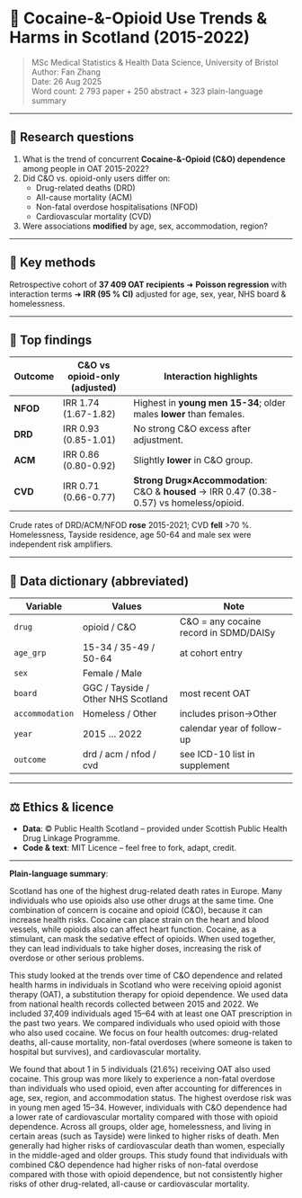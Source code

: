 # 🏴󠁧󠁢󠁳󠁣󠁴󠁿 Cocaine-&-Opioid Use Trends & Harms in Scotland (2015-2022)

> MSc Medical Statistics & Health Data Science, University of Bristol  
> Author: Fan Zhang  
> Date: 26 Aug 2025  
> Word count: 2 793 paper + 250 abstract + 323 plain-language summary  

---

## 🎯 Research questions

1. What is the trend of concurrent **Cocaine-&-Opioid (C&O) dependence** among people in OAT 2015-2022?  
2. Did C&O vs. opioid-only users differ on:  
   - Drug-related deaths (DRD)  
   - All-cause mortality (ACM)  
   - Non-fatal overdose hospitalisations (NFOD)  
   - Cardiovascular mortality (CVD)  
3. Were associations **modified** by age, sex, accommodation, region?

---

## 🧪 Key methods 

Retrospective cohort of **37 409 OAT recipients** ➜ **Poisson regression** with interaction terms ➜ **IRR (95 % CI)** adjusted for age, sex, year, NHS board & homelessness.

---

## 🔑 Top findings

| Outcome | C&O vs opioid-only (adjusted) | Interaction highlights |
|---------|-------------------------------|------------------------|
| **NFOD** | IRR 1.74 (1.67-1.82) | Highest in **young men 15-34**; older males **lower** than females. |
| **DRD** | IRR 0.93 (0.85-1.01) | No strong C&O excess after adjustment. |
| **ACM** | IRR 0.86 (0.80-0.92) | Slightly **lower** in C&O group. |
| **CVD** | IRR 0.71 (0.66-0.77) | **Strong Drug×Accommodation**: C&O & **housed** → IRR 0.47 (0.38-0.57) vs homeless/opioid. |

Crude rates of DRD/ACM/NFOD **rose** 2015-2021; CVD **fell** >70 %.  
Homelessness, Tayside residence, age 50-64 and male sex were independent risk amplifiers.

---

## 🧾 Data dictionary (abbreviated)

| Variable | Values | Note |
|----------|--------|------|
| `drug` | opioid / C&O | C&O = any cocaine record in SDMD/DAISy |
| `age_grp` | 15-34 / 35-49 / 50-64 | at cohort entry |
| `sex` | Female / Male | |
| `board` | GGC / Tayside / Other NHS Scotland | most recent OAT |
| `accommodation` | Homeless / Other | includes prison→Other |
| `year` | 2015 … 2022 | calendar year of follow-up |
| `outcome` | drd / acm / nfod / cvd | see ICD-10 list in supplement |



---

## ⚖️ Ethics & licence

- **Data**: © Public Health Scotland – provided under Scottish Public Health Drug Linkage Programme.
- **Code & text**: MIT Licence – feel free to fork, adapt, credit.


---

**Plain-language summary**:  
  
Scotland has one of the highest drug-related death rates in Europe. Many individuals who use opioids also use other drugs at the same time. One combination of concern is cocaine and opioid (C&O), because it can increase health risks. Cocaine can place strain on the heart and blood vessels, while opioids also can affect heart function. Cocaine, as a stimulant, can mask the sedative effect of opioids. When used together, they can lead individuals to take higher doses, increasing the risk of overdose or other serious problems.
  
This study looked at the trends over time of C&O dependence and related health harms in individuals in Scotland who were receiving opioid agonist therapy (OAT), a substitution therapy for opioid dependence. We used data from national health records collected between 2015 and 2022. We included 37,409 individuals aged 15–64 with at least one OAT prescription in the past two years. We compared individuals who used opioid with those who also used cocaine. We focus on four health outcomes: drug-related deaths, all-cause mortality, non-fatal overdoses (where someone is taken to hospital but survives), and cardiovascular mortality.
  
We found that about 1 in 5 individuals (21.6%) receiving OAT also used cocaine. This group was more likely to experience a non-fatal overdose than individuals who used opioid, even after accounting for differences in age, sex, region, and accommodation status. The highest overdose risk was in young men aged 15–34. However, individuals with C&O dependence had a lower rate of cardiovascular mortality compared with those with opioid dependence. 
Across all groups, older age, homelessness, and living in certain areas (such as Tayside) were linked to higher risks of death. Men generally had higher risks of cardiovascular death than women, especially in the middle-aged and older groups. This study found that individuals with combined C&O dependence had higher risks of non-fatal overdose compared with those with opioid dependence, but not consistently higher risks of other drug-related, all-cause or cardiovascular mortality. 
